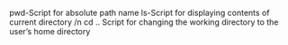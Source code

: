 pwd-Script for absolute path name
ls-Script for displaying contents of current directory /n
cd .. Script for changing the working directory to the user’s home directory
